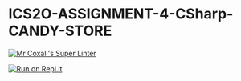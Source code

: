 # ICS2O-ASSIGNMENT-4-CSharp-CANDY-STORE

[![Mr Coxall's Super Linter](https://github.com/Alex-Nelson-1/ICS2O-ASSIGNMENT-4-CSharp-CANDY-STORE/workflows/Mr%20Coxall's%20Super%20Linter/badge.svg)](https://github.com/Alex-Nelson-1/ICS2O-ASSIGNMENT-4-CSharp-CANDY-STORE/actions/)

[![Run on Repl.it](https://repl.it/badge/github/Alex-Nelson-1/ICS2O-ASSIGNMENT-4-CSharp-CANDY-STORE-ADDITION)](https://repl.it/github/Alex-Nelson-1/ICS2O-ASSIGNMENT-4-CSharp-CANDY-STORE)
